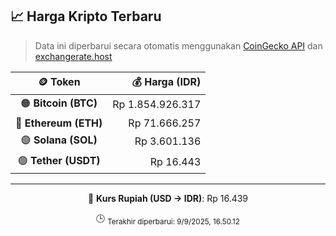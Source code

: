 

<!-- HARGA_KRIPTO -->
## 📈 Harga Kripto Terbaru

> Data ini diperbarui secara otomatis menggunakan [CoinGecko API](https://www.coingecko.com/) dan [exchangerate.host](https://exchangerate.host/)

<div align="center">

| 🪙 Token | 💰 Harga (IDR) |
|:------:|---------------:|
| 🟠 **Bitcoin (BTC)**   | Rp 1.854.926.317 |
| 🔵 **Ethereum (ETH)**  | Rp 71.666.257 |
| 🟣 **Solana (SOL)**    | Rp 3.601.136 |
| 🟢 **Tether (USDT)**   | Rp 16.443 |

---

💱 **Kurs Rupiah (USD → IDR)**: Rp 16.439

🕒 <sub>Terakhir diperbarui: 9/9/2025, 16.50.12</sub>

</div>
<!-- /HARGA_KRIPTO -->